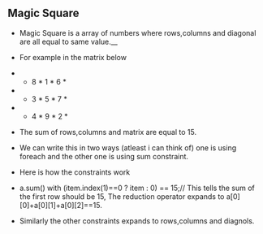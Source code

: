 
## Magic Square

* Magic Square is a array of numbers where rows,columns and diagonal are all equal to same value.__

* For example in the matrix below

*  * 8 * 1 * 6 * 

*  * 3 * 5 * 7 *

*  * 4 * 9 * 2 *

* The sum of rows,columns and matrix are equal to 15. 

* We can write this in two ways (atleast i can think of) one is using foreach and the other one is using sum constraint.

* Here is how the constraints work 

* a.sum() with (item.index(1)==0 ? item : 0) == 15;// This tells the sum of the first row should be 15, The reduction operator expands to a[0][0]+a[0][1]+a[0][2]==15.

* Similarly the other constraints expands to rows,columns and diagnols.
